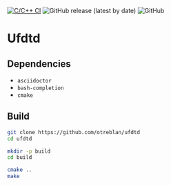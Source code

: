 [![C/C++ CI](https://github.com/otreblan/ufdtd/workflows/C/C++%20CI/badge.svg)](https://github.com/otreblan/ufdtd/actions?query=workflow%3A%22C%2FC%2B%2B+CI%22)
![GitHub release (latest by date)](https://img.shields.io/github/v/release/otreblan/ufdtd?logo=github)
![GitHub](https://img.shields.io/github/license/otreblan/ufdtd?logo=gnu)

# Ufdtd

## Dependencies

* `asciidoctor`
* `bash-completion`
* `cmake`

## Build
``` bash
git clone https://github.com/otreblan/ufdtd
cd ufdtd

mkdir -p build
cd build

cmake ..
make
```

